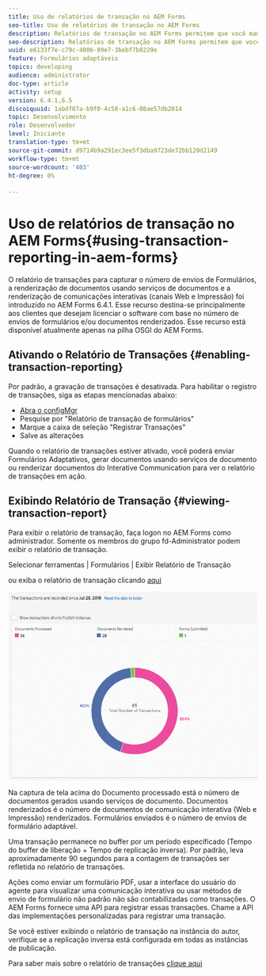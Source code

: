 ```yaml
---
title: Uso de relatórios de transação no AEM Forms
seo-title: Uso de relatórios de transação no AEM Forms
description: Relatórios de transação no AEM Forms permitem que você mantenha uma contagem de todas as transações realizadas desde uma data especificada na implantação do AEM Forms.
seo-description: Relatórios de transação no AEM Forms permitem que você mantenha uma contagem de todas as transações realizadas desde uma data especificada na implantação do AEM Forms.
uuid: e6133f7e-c79c-4006-89e7-3bebf7b8229e
feature: Formulários adaptáveis
topics: developing
audience: administrator
doc-type: article
activity: setup
version: 6.4.1,6.5
discoiquuid: 1abdf07a-b9f0-4c58-a1c6-08ae57db2014
topic: Desenvolvimento
role: Desenvolvedor
level: Iniciante
translation-type: tm+mt
source-git-commit: d9714b9a291ec3ee5f3dba9723de72bb120d2149
workflow-type: tm+mt
source-wordcount: '403'
ht-degree: 0%

---
```



# Uso de relatórios de transação no AEM Forms{#using-transaction-reporting-in-aem-forms}

O relatório de transações para capturar o número de envios de Formulários, a renderização de documentos usando serviços de documentos e a renderização de comunicações interativas (canais Web e Impressão) foi introduzido no AEM Forms 6.4.1. Esse recurso destina-se principalmente aos clientes que desejam licenciar o software com base no número de envios de formulários e/ou documentos renderizados. Esse recurso está disponível atualmente apenas na pilha OSGI do AEM Forms.

## Ativando o Relatório de Transações {#enabling-transaction-reporting}

Por padrão, a gravação de transações é desativada. Para habilitar o registro de transações, siga as etapas mencionadas abaixo:

* [Abra o configMgr](http://localhost:4502/system/console/configMgr)
* Pesquise por &quot;Relatório de transação de formulários&quot;
* Marque a caixa de seleção &quot;Registrar Transações&quot;
* Salve as alterações

Quando o relatório de transações estiver ativado, você poderá enviar Formulários Adaptativos, gerar documentos usando serviços de documento ou renderizar documentos do Interative Communication para ver o relatório de transações em ação.

## Exibindo Relatório de Transação {#viewing-transaction-report}

Para exibir o relatório de transação, faça logon no AEM Forms como administrador. Somente os membros do grupo fd-Administrator podem exibir o relatório de transação.

Selecionar ferramentas | Formulários | Exibir Relatório de Transação

ou exiba o relatório de transação clicando [aqui](http://localhost:4502/mnt/overlay/fd/transaction/gui/content/report.html)

![TransactionReporting](assets/transactionreporting.gif)

Na captura de tela acima do Documento processado está o número de documentos gerados usando serviços de documento. Documentos renderizados é o número de documentos de comunicação interativa (Web e Impressão) renderizados. Formulários enviados é o número de envios de formulário adaptável.

Uma transação permanece no buffer por um período especificado (Tempo do buffer de liberação + Tempo de replicação inversa). Por padrão, leva aproximadamente 90 segundos para a contagem de transações ser refletida no relatório de transações.

Ações como enviar um formulário PDF, usar a interface do usuário do agente para visualizar uma comunicação interativa ou usar métodos de envio de formulário não padrão não são contabilizadas como transações. O AEM Forms fornece uma API para registrar essas transações. Chame a API das implementações personalizadas para registrar uma transação.

Se você estiver exibindo o relatório de transação na instância do autor, verifique se a replicação inversa está configurada em todas as instâncias de publicação.

Para saber mais sobre o relatório de transações [clique aqui](https://helpx.adobe.com/experience-manager/6-4/forms/using/transaction-reports-overview.html)

